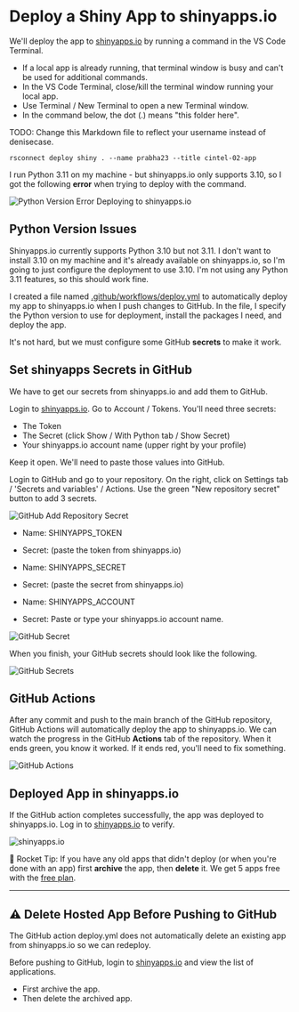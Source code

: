 # Deploy a Shiny App to shinyapps.io

We'll deploy the app to [shinyapps.io](http://www.shinyapps.io/) by running a command in the VS Code Terminal.

- If a local app is already running, that terminal window is busy and can't be used for additional commands. 
- In the VS Code Terminal, close/kill the terminal window running your local app. 
- Use Terminal / New Terminal to open a new Terminal window.  
- In the command below, the dot (.) means "this folder here".

TODO: Change this Markdown file to reflect your username instead of denisecase.

```shell
rsconnect deploy shiny . --name prabha23 --title cintel-02-app
```

I run Python 3.11 on my machine - but shinyapps.io only supports 3.10, so I got the following **error** when trying to deploy with the command.

![Python Version Error Deploying to shinyapps.io](./images/Error-ShinyApps-Needs-Python-3-10-not-3-11.PNG)


## Python Version Issues

Shinyapps.io currently supports Python 3.10 but not 3.11. 
I don't want to install 3.10 on my machine and it's already available on shinyapps.io, 
so I'm going to just configure the deployment to use 3.10. 
I'm not using any Python 3.11 features, so this should work fine.

I created a file named [.github/workflows/deploy.yml](.github/workflows/deploy.yml) to 
automatically deploy my app to shinyapps.io when I push changes to GitHub. 
In the file, I specify the Python version to use for deployment, 
install the packages I need, and deploy the app.

It's not hard, but we must configure some GitHub **secrets** to make it work.

## Set shinyapps Secrets in GitHub

We have to get our secrets from shinyapps.io and add them to GitHub.

Login to [shinyapps.io](http://www.shinyapps.io/). Go to Account / Tokens.
You'll need three secrets:

- The Token
- The Secret (click Show / With Python tab / Show Secret)
- Your shinyapps.io account name (upper right by your profile)

Keep it open. We'll need to paste those values into GitHub.

Login to GitHub and go to your repository. 
On the right, click on Settings tab / 'Secrets and variables' / Actions.
Use the green "New repository secret" button to add 3 secrets.

![GitHub Add Repository Secret](./images/GitHub-Adding-NewRepositorySecretFor-SHINYAPPS_SECRET.PNG)

- Name: SHINYAPPS_TOKEN
- Secret:  (paste the token from shinyapps.io)

- Name: SHINYAPPS_SECRET
- Secret: (paste the secret from shinyapps.io)

- Name: SHINYAPPS_ACCOUNT
- Secret: Paste or type your shinyapps.io account name.

![GitHub Secret](./images/GitHub-Adding-SHINYAPPS_TOKEN.PNG)

When you finish, your GitHub secrets should look like the following.

![GitHub Secrets](./images/GitHub-ShinyApps-RepositorySecrets-DONE.PNG)

## GitHub Actions

After any commit and push to the main branch of the GitHub repository,
GitHub Actions will automatically deploy the app to shinyapps.io.
We can watch the progress in the GitHub **Actions** tab of the repository.
When it ends green, you know it worked. If it ends red, you'll need to fix something.

![GitHub Actions](./images/GitHub-ActionsTab-After-Commit-and-Push.PNG)

## Deployed App in shinyapps.io

If the GitHub action completes successfully, the app was deployed to shinyapps.io. 
Log in to [shinyapps.io](https://www.shinyapps.io/) to verify. 

![shinyapps.io](./images/DeployedToShinyAppDotIO.PNG)

🚀 Rocket Tip: If you have any old apps that didn't deploy (or when you're done with an app) first **archive** the app, then **delete** it. 
We get 5 apps free with the [free plan](https://www.shinyapps.io/#pricing-anchor).

-----

## ⚠️ Delete Hosted App Before Pushing to GitHub

The GitHub action deploy.yml does not automatically delete an existing app from shinyapps.io so we can redeploy.

Before pushing to GitHub, login to [shinyapps.io](https://www.shinyapps.io/) and view the list of applications. 

- First archive the app.
- Then delete the archived app.
